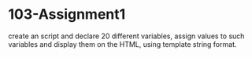 # 103-Assignment1
create an script and declare 20 different variables, assign values to such variables and display them on the HTML, using template string format.
